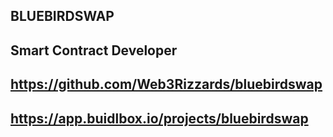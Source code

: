 ## BLUEBIRDSWAP

## Smart Contract Developer

## <https://github.com/Web3Rizzards/bluebirdswap>

## <https://app.buidlbox.io/projects/bluebirdswap>
